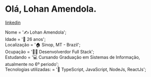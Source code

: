   # Olá, Lohan Amendola. 
  
  [linkedin](https://www.linkedin.com/in/lohan-amendola-a09b93154/)
    
  Nome                    = '✍️ Lohan Amendola';</br>
  Idade                   = '👱‍ 26 anos'; </br>
  Localização             = '🏠 Sinop, MT - Brazil';                                                                    
  Ocupação                = '👨‍🏫 Desenvolverdor Full Stack';</br>
  Estudando               = '💻 Cursando Graduação em Sistemas de Informação, atualmente no 6º periodo';</br>
  Tecnologias utilizadas: = '🎯 TypeScript, JavaScript, NodeJs, ReactJs';</br>
  
  
  

<!---
lohanmattos/lohanmattos is a ✨ special ✨ repository because its `README.md` (this file) appears on your GitHub profile.
You can click the Preview link to take a look at your changes.
--->


